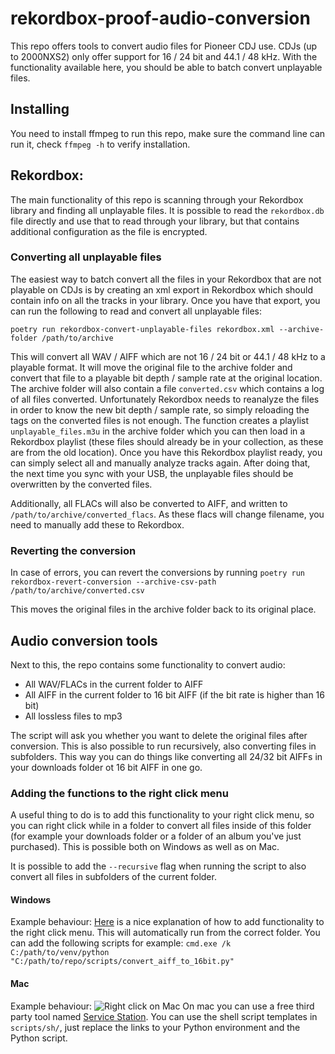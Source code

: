 # rekordbox-proof-audio-conversion
This repo offers tools to convert audio files for Pioneer CDJ use. CDJs (up to 2000NXS2) only offer support for 16 / 24 bit and 44.1 / 48 kHz. With the functionality available here, you should be able to batch convert unplayable files.

## Installing
You need to install ffmpeg to run this repo, make sure the command line can run it, check `ffmpeg -h` to verify installation.

## Rekordbox:
The main functionality of this repo is scanning through your Rekordbox library and finding all unplayable files. It is possible to read the `rekordbox.db` file directly and use that to read through your library, but that contains additional configuration as the file is encrypted.

### Converting all unplayable files
The easiest way to batch convert all the files in your Rekordbox that are not playable on CDJs is by creating an xml export in Rekordbox which should contain info on all the tracks in your library. Once you have that export, you can run the following to read and convert all unplayable files:

`poetry run rekordbox-convert-unplayable-files rekordbox.xml --archive-folder /path/to/archive`

This will convert all WAV / AIFF which are not 16 / 24 bit or 44.1 / 48 kHz to a playable format. It will move the original file to the archive folder and convert that file to a playable bit depth / sample rate at the original location. The archive folder will also contain a file `converted.csv` which contains a log of all files converted. Unfortunately Rekordbox needs to reanalyze the files in order to know the new bit depth / sample rate, so simply reloading the tags on the converted files is not enough. The function creates a playlist `unplayable_files.m3u` in the archive folder which you can then load in a Rekordbox playlist (these files should already be in your collection, as these are from the old location). Once you have this Rekordbox playlist ready, you can simply select all and manually analyze tracks again. After doing that, the next time you sync with your USB, the unplayable files should be overwritten by the converted files.

Additionally, all FLACs will also be converted to AIFF, and written to `/path/to/archive/converted_flacs`. As these flacs will change filename, you need to manually add these to Rekordbox.

### Reverting the conversion
In case of errors, you can revert the conversions by running
`poetry run rekordbox-revert-conversion --archive-csv-path /path/to/archive/converted.csv`

This moves the original files in the archive folder back to its original place.

## Audio conversion tools
Next to this, the repo contains some functionality to convert audio:

- All WAV/FLACs in the current folder to AIFF
- All AIFF in the current folder to 16 bit AIFF (if the bit rate is higher than 16 bit)
- All lossless files to mp3

The script will ask you whether you want to delete the original files after conversion. This is also possible to run recursively, also converting files in subfolders. This way you can do things like converting all 24/32 bit AIFFs in your downloads folder ot 16 bit AIFF in one go.

### Adding the functions to the right click menu
A useful thing to do is to add this functionality to your right click menu, so you can right click while in a folder to convert all files inside of this folder (for example your downloads folder or a folder of an album you've just purchased). This is possible both on Windows as well as on Mac.

It is possible to add the `--recursive` flag when running the script to also convert all files in subfolders of the current folder.

#### Windows
Example behaviour:
[Here](https://www.theverge.com/23707964/windows-11-regedit-registry-menu-how-to) is a nice explanation of how to add functionality to the right click menu. This will automatically run from the correct folder. You can add the following scripts for example:
```cmd.exe /k C:/path/to/venv/python "C:/path/to/repo/scripts/convert_aiff_to_16bit.py"```

#### Mac
Example behaviour:
![Right click on Mac](readme_images/rightclick_mac.png)
On mac you can use a free third party tool named [Service Station](https://servicestation.menu/). You can use the shell script templates in `scripts/sh/`, just replace the links to your Python environment and the Python script.
